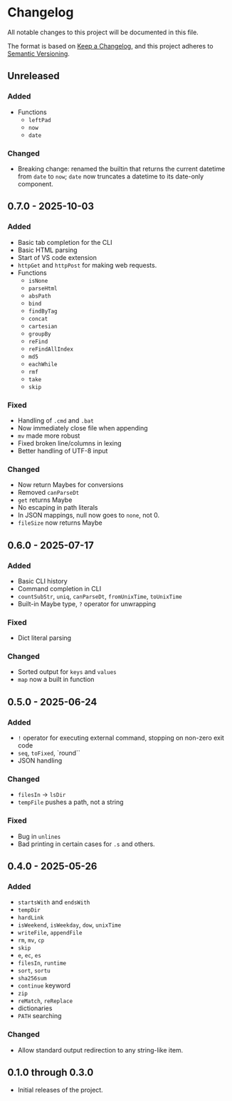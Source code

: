 # Changelog

All notable changes to this project will be documented in this file.

The format is based on [Keep a Changelog](https://keepachangelog.com/en/1.1.0/),
and this project adheres to [Semantic Versioning](https://semver.org/spec/v2.0.0.html).

## Unreleased

### Added

- Functions
  - `leftPad`
  - `now`
  - `date`

### Changed

- Breaking change: renamed the builtin that returns the current datetime from `date` to `now`; `date` now truncates a datetime to its date-only component.

## 0.7.0 - 2025-10-03

### Added

- Basic tab completion for the CLI
- Basic HTML parsing
- Start of VS code extension
- `httpGet` and `httpPost` for making web requests.
- Functions
  - `isNone`
  - `parseHtml`
  - `absPath`
  - `bind`
  - `findByTag`
  - `concat`
  - `cartesian`
  - `groupBy`
  - `reFind`
  - `reFindAllIndex`
  - `md5`
  - `eachWhile`
  - `rmf`
  - `take`
  - `skip`


### Fixed

- Handling of `.cmd` and `.bat`
- Now immediately close file when appending
- `mv` made more robust
- Fixed broken line/columns in lexing
- Better handling of UTF-8 input

### Changed

- Now return Maybes for conversions
- Removed `canParseDt`
- `get` returns Maybe
- No escaping in path literals
- In JSON mappings, null now goes to `none`, not 0.
- `fileSize` now returns Maybe


## 0.6.0 - 2025-07-17

### Added

- Basic CLI history
- Command completion in CLI
- `countSubStr`, `uniq`, `canParseDt`, `fromUnixTime`, `toUnixTime`
- Built-in Maybe type, `?` operator for unwrapping

### Fixed

- Dict literal parsing

### Changed

- Sorted output for `keys` and `values`
- `map` now a built in function

## 0.5.0 - 2025-06-24

### Added

- `!` operator for executing external command, stopping on non-zero exit code
- `seq`, `toFixed`, `round``
- JSON handling

### Changed

- `filesIn` -> `lsDir`
- `tempFile` pushes a path, not a string

### Fixed

- Bug in `unlines`
- Bad printing in certain cases for `.s` and others.

## 0.4.0 - 2025-05-26

### Added

- `startsWith` and `endsWith`
- `tempDir`
- `hardLink`
- `isWeekend`, `isWeekday`, `dow`, `unixTime`
- `writeFile`, `appendFile`
- `rm`, `mv`, `cp`
- `skip`
- `e`, `ec`, `es`
- `filesIn`, `runtime`
- `sort`, `sortu`
- `sha256sum`
- `continue` keyword
- `zip`
- `reMatch`, `reReplace`
- dictionaries
- `PATH` searching


### Changed

- Allow standard output redirection to any string-like item.


## 0.1.0 through 0.3.0

- Initial releases of the project.
